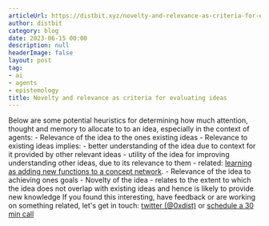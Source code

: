 ```yaml
---
articleUrl: https://distbit.xyz/novelty-and-relevance-as-criteria-for-evaluating-ideas
author: distbit
category: blog
date: 2023-06-15 00:00
description: null
headerImage: false
layout: post
tag:
- ai
- agents
- epistemology
title: Novelty and relevance as criteria for evaluating ideas
---
```


 Below are some potential heuristics for determining how much attention, thought and memory to allocate to to an idea, especially in the context of agents:  - Relevance of the idea to the ones existing ideas  	- Relevance to existing ideas implies:  		- better understanding of the idea due to context for it provided by other relevant ideas  		- utility of the idea for improving understanding other ideas, due to its relevance to them  		- related: [learning as adding new functions to a concept network](/learning-as-adding-new-functions-to-a-concept-network).  - Relevance of the idea to achieving ones goals  - Novelty of the idea  	- relates to the extent to which the idea does not overlap with existing ideas and hence is likely to provide new knowledge  If you found this interesting, have feedback or are working on something related, let's get in touch: [twitter (@0xdist)](https://twitter.com/0xdist) or [schedule a 30 min call](https://cal.com/distbit/30min)